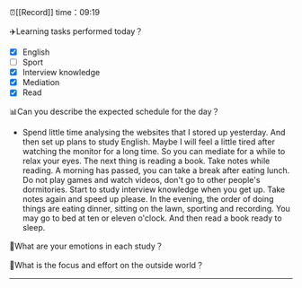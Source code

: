 ⏰[[Record]] time：09:19

✈️Learning tasks performed today？
- [x] English
- [ ] Sport
- [x] Interview knowledge
- [x] Mediation
- [x] Read

📊Can you describe the expected schedule for the day？
- Spend little time analysing the websites that I stored up yesterday. And then set up plans to study English. Maybe I will feel a little tired after watching the monitor for a long time. So you can mediate for a while to relax your eyes. The next thing is reading a book. Take notes while reading. A morning has passed, you can take a break after eating lunch. Do not play games and watch videos, don't go to other people's dormitories. Start to study interview knowledge when you get up. Take notes again and speed up please. In the evening, the order of doing things are eating dinner, sitting on the lawn, sporting and recording. You may go to bed at ten or eleven o'clock. And then read a book ready to sleep.

📐What are your emotions in each study？


💼What is the focus and effort on the outside world？


---